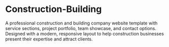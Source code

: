 # Construction-Building
A professional construction and building company website template with service sections, project portfolio, team showcase, and contact options. Designed with a modern, responsive layout to help construction businesses present their expertise and attract clients.
